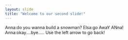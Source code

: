 ```yaml
---
layout: slide
title: "Welcome to our second slide!"
---
```

Anna:do you wanna build a snowman?
Elsa:go AwaY ANna!
Anna:okay....bye.....
Use the left arrow to go back!
